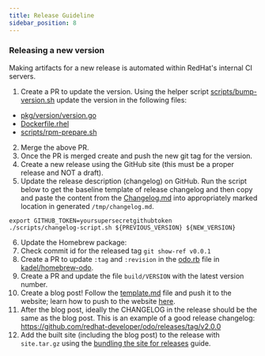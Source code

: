 ```yaml
---
title: Release Guideline
sidebar_position: 8
---
```


### Releasing a new version

Making artifacts for a new release is automated within RedHat's internal CI servers.

1. Create a PR to update the version. Using the helper script [scripts/bump-version.sh](https://github.com/redhat-developer/odo/blob/main/scripts/bump-version.sh) update the version in the following files:
  - [pkg/version/version.go](https://github.com/redhat-developer/odo/blob/main/pkg/version/version.go)
  - [Dockerfile.rhel](https://github.com/redhat-developer/odo/blob/main/Dockerfile.rhel)
  - [scripts/rpm-prepare.sh](https://github.com/redhat-developer/odo/blob/main/scripts/rpm-prepare.sh)
2. Merge the above PR.
3. Once the PR is merged create and push the new git tag for the version.
4. Create a new release using the GitHub site (this must be a proper release and NOT a draft).
5. Update the release description (changelog) on GitHub.
   Run the script below to get the baseline template of release changelog and then copy and paste the content from the [Changelog.md](https://github.com/redhat-developer/odo/blob/main/Changelog.md) into appropriately marked location in generated `/tmp/changelog.md`.
  ```shell
  export GITHUB_TOKEN=yoursupersecretgithubtoken
  ./scripts/changelog-script.sh ${PREVIOUS_VERSION} ${NEW_VERSION}
  ```
6. Update the Homebrew package:
  1. Check commit id for the released tag `git show-ref v0.0.1`
  2. Create a PR to update `:tag` and `:revision` in the [odo.rb](https://github.com/kadel/homebrew-odo/blob/master/Formula/odo.rb) file in [kadel/homebrew-odo](https://github.com/kadel/homebrew-odo).
  3. Create a PR and update the file `build/VERSION` with the  latest version number.
  4. Create a blog post! Follow the [template.md](https://github.com/redhat-developer/odo/blob/main/RELEASE_TEMPLATE.md) file and push it to the website; learn how to push to the website [here](docs.md).
  5. After the blog post, ideally the CHANGELOG in the release should be the same as the blog post. This is an example of a good release changelog: <https://github.com/redhat-developer/odo/releases/tag/v2.0.0>
  6. Add the built site (including the blog post) to the release with `site.tar.gz` using the [bundling the site for releases](https://github.com/redhat-developer/odo/tree/gh-pages#bundling-the-site-for-releases) guide.

